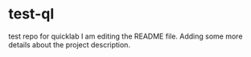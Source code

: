 # test-ql
test repo for quicklab
I am editing the README file. Adding some more details about the project description.

